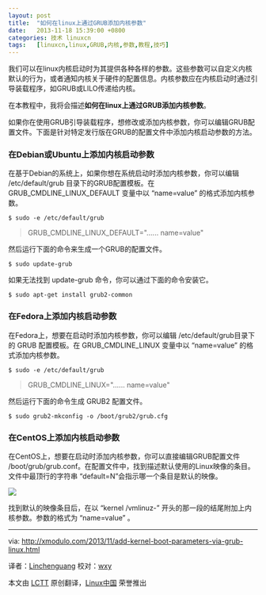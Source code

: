 ```yaml
---
layout: post
title:	"如何在linux上通过GRUB添加内核参数"
date:	2013-11-18 15:39:00 +0800 
categories:	技术 linuxcn 
tags:	[linuxcn,linux,GRUB,内核,参数,教程,技巧]
---
```



我们可以在linux内核启动时为其提供各种各样的参数。这些参数可以自定义内核默认的行为，或者通知内核关于硬件的配置信息。内核参数应在内核启动时通过引导装载程序，如GRUB或LILO传递给内核。


在本教程中，我将会描述**如何在linux上通过GRUB添加内核参数**。


如果你在使用GRUB引导装载程序，想修改或添加内核参数，你可以编辑GRUB配置文件。下面是针对特定发行版在GRUB的配置文件中添加内核启动参数的方法。


### 在Debian或Ubuntu上添加内核启动参数


在基于Debian的系统上，如果你想在系统启动时添加内核参数，你可以编辑 /etc/default/grub 目录下的GRUB配置模板。在 GRUB\_CMDLINE\_LINUX\_DEFAULT 变量中以 “name=value” 的格式添加内核参数。



```
$ sudo -e /etc/default/grub 
```


> 
> GRUB\_CMDLINE\_LINUX\_DEFAULT="...... name=value"
> 
> 
> 


然后运行下面的命令来生成一个GRUB的配置文件。



```
$ sudo update-grub 
```

如果无法找到 update-grub 命令，你可以通过下面的命令安装它。



```
$ sudo apt-get install grub2-common 
```

### 在Fedora上添加内核启动参数


在Fedora上，想要在启动时添加内核参数，你可以编辑 /etc/default/grub目录下的 GRUB 配置模板。在 GRUB\_CMDLINE\_LINUX 变量中以 “name=value” 的格式添加内核参数。



```
$ sudo -e /etc/default/grub 
```


> 
> GRUB\_CMDLINE\_LINUX="...... name=value"
> 
> 
> 


然后运行下面的命令生成 GRUB2 配置文件。



```
$ sudo grub2-mkconfig -o /boot/grub2/grub.cfg 
```

### 在CentOS上添加内核启动参数


在CentOS上，想要在启动时添加内核参数，你可以直接编辑GRUB配置文件 /boot/grub/grub.conf。在配置文件中，找到描述默认使用的Linux映像的条目。文件中最顶行的字符串 “default=N”会指示哪一个条目是默认的映像。


[![](/Asserts/Images//attachment/album/201311/18/133936wgnnpwxgumw79ywf.jpg)](http://www.flickr.com/photos/xmodulo/10618657834/)


找到默认的映像条目后，在以 “kernel /vmlinuz-” 开头的那一段的结尾附加上内核参数。参数的格式为 “name=value” 。




---


via: <http://xmodulo.com/2013/11/add-kernel-boot-parameters-via-grub-linux.html>


译者：[Linchenguang](https://github.com/Linchenguang) 校对：[wxy](https://github.com/wxy)


本文由 [LCTT](https://github.com/LCTT/TranslateProject) 原创翻译，[Linux中国](http://linux.cn/) 荣誉推出
